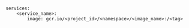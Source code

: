 <!-- usedin: [ _includes/_inlines/Deployment/common/building-your-service] - layout:code post: building-your-service_image -->

```

services:
    <service_name>:
        image: gcr.io/<project_id>/<namespace>/<image_name>:/<tag>

```
